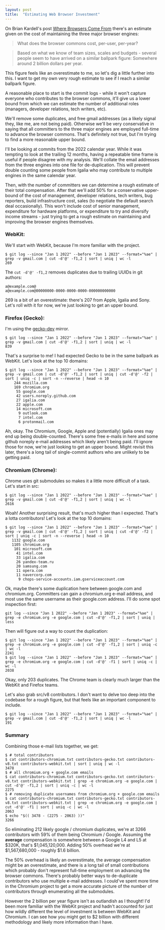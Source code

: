 ```yaml
---
layout: post
title:  "Estimating Web Browser Investment"
---
```


On Brian Kardell's post [Where Browsers Come From](https://bkardell.com/blog/WhereBrowsersComeFrom.html) there's an
estimate given on the cost of maintaining the three major browser engines:

> What does the browser commons cost, per-user, per-year?

> Based on what we know of team sizes, scales and budgets - several people seem to have arrived on a similar ballpark
> figure: Somewhere around 2 billion dollars per year.

This figure feels like an overestimate to me, so let's dig a little further into this. I want to get my own very rough
estimate to see if I reach a similar ballpark figure.

A reasonable place to start is the commit logs - while it won't capture everyone who contributes to the browser
commons, it'll give us a lower bound from which we can estimate the number of additional roles (managers, developer
relations, tech writers, etc).

We'll remove some duplicates, and free gmail addresses (as a likely signal they, like me, are not being paid). 
Otherwise we'll be very conservative in saying that all committers to the three major engines are employed
full-time to advance the browser commons. That's definitely not true, but I'm trying to find a more reasonable upper
bound.

I'll be looking at commits from the 2022 calendar year. While it was tempting to look at the trailing 12 months, having
a repeatable time frame is useful if people disagree with my analysis. We'll collate the email addresses from the three
engines into one file for de-duplication. This will prevent double counting some people from Igalia who may contribute
to multiple engines in the same calendar year.

Then, with the number of committers we can determine a rough estimate of their total compensation. After that we'll
add 50% for a conservative upper-bound of the cost of management, developer relations, tech writers, bug 
reporters, build infrastructure cost, sales (to negotiate the default search deal occasionally). This won't include
cost of senior management, expenditure for hardware platforms, or expenditure to try and diversify income streams - 
just trying to get a rough estimate on maintaining and improving the browser engines themselves.

### WebKit:

We'll start with WebKit, because I'm more familiar with the project.

```
$ git log --since "Jan 1 2022" --before "Jan 1 2023" --format="%ae" | grep -v gmail.com | cut -d'@' -f1,2 | sort | uniq | wc -l
269
```

The `cut -d'@' -f1,2` removes duplicates due to trailing UUIDs in git authors:

```
a@example.com@
a@example.com@00000000-0000-0000-0000-000000000000
```

269 is a bit of an overestimate: there's 207 from Apple, Igalia and Sony. Let's roll with it for now, we're just
looking to get an upper bound.

### Firefox (Gecko):

I'm using the [gecko-dev](https://github.com/mozilla/gecko-dev) mirror.

```
$ git log --since "Jan 1 2022" --before "Jan 1 2023" --format="%ae" | grep -v gmail.com | cut -d'@' -f1,2 | sort | uniq | wc -l
839
```

That's a surprise to me! I had expected Gecko to be in the same ballpark as WebKit. Let's look at the top 10 domains:

```
$ git log --since "Jan 1 2022" --before "Jan 1 2023" --format="%ae" | grep -v gmail.com | cut -d'@' -f1,2 | sort | uniq | cut -d'@' -f2 | sort | uniq -c | sort -n --reverse | head -n 10
    244 mozilla.com
    169 chromium.org
     55 google.com
     42 users.noreply.github.com
     27 igalia.com
     22 apple.com
     14 microsoft.com
      9 outlook.com
      7 intel.com
      6 protonmail.com
```

Ah, okay. The Chromium, Google, Apple and (potentially) Igalia ones may end up being double-counted. There's some free
e-mails in here and some github noreply e-mail addresses which likely aren't being paid. I'll ignore those for now,
we're just looking to get an upper bound. Might revisit this later, there's a long tail of single-commit authors who
are unlikely to be getting paid.

### Chromium (Chrome):

Chrome uses git submodules so makes it a little more difficult of a task. Let's start in src:

```
$ git log --since "Jan 1 2022" --before "Jan 1 2023" --format="%ae" | grep -v gmail.com | cut -d'@' -f1,2 | sort | uniq | wc -l
2616
```

Woah! Another surprising result, that's much higher than I expected. That's a lotta contributors! Let's look at the top
10 domains:

```
$ git log --since "Jan 1 2022" --before "Jan 1 2023" --format="%ae" | grep -v gmail.com | cut -d'@' -f1,2 | sort | uniq | cut -d'@' -f2 | sort | uniq -c | sort -n --reverse | head -n 10
   1132 google.com
   1105 chromium.org
    101 microsoft.com
     41 intel.com
     33 igalia.com
     26 yandex-team.ru
     20 samsung.com
     11 opera.com
     11 navercorp.com
      9 chops-service-accounts.iam.gserviceaccount.com
```

Ok, maybe there's some duplication here between google.com and chromium.org. Committers can gain a chromium.org e-mail
address, and most use the same username as their google.com address. I'll do some spot inspection first:

```
git log --since "Jan 1 2022" --before "Jan 1 2023" --format="%ae" | grep -e chromium.org -e google.com | cut -d'@' -f1,2 | sort | uniq | less
```

Then will figure out a way to count the duplication:

```
$ git log --since "Jan 1 2022" --before "Jan 1 2023" --format="%ae" | grep -e chromium.org -e google.com | cut -d'@' -f1,2 | sort | uniq -c | wc -l
2241
$ git log --since "Jan 1 2022" --before "Jan 1 2023" --format="%ae" | grep -e chromium.org -e google.com | cut -d'@' -f1 | sort | uniq -c | wc -l
2038
```

Okay, only 203 duplicates. The Chrome team is clearly much larger than the WebKit and Firefox teams.

Let's also grab src/v8 contributors. I don't want to delve too deep into the codebase for a rough figure, but that
feels like an important component to include.

```
$ git log --since "Jan 1 2022" --before "Jan 1 2023" --format="%ae" | grep -v gmail.com | cut -d'@' -f1,2 | sort | uniq | wc -l
191
```

### Summary

Combining those e-mail lists together, we get:

```
$ # total contributors
$ cat contributors-chromium.txt contributors-gecko.txt contributors-v8.txt contributors-webkit.txt | sort | uniq | wc -l
3478
$ # all chromium.org + google.com emails
$ cat contributors-chromium.txt contributors-gecko.txt contributors-v8.txt contributors-webkit.txt | grep -e chromium.org -e google.com | cut -d'@' -f1,2 | sort | uniq -c | wc -l
2275
$ # removing duplicate usernames from chromium.org + google.com emails
$ cat contributors-chromium.txt contributors-gecko.txt contributors-v8.txt contributors-webkit.txt | grep -e chromium.org -e google.com | cut -d'@' -f1 | sort | uniq -c | wc -l
2063
$ echo "$(( 3478 - (2275 - 2063) ))"
3266
```

So eliminating 212 likely google / chromium duplicates, we're at 3266 contributors with 59% of them being Chromium /
Google. Assuming the **average** compensation is somewhere between a Google L4 and L5 at $320K, that's $1,045,120,000.
Adding 50% overhead we're at $1,567,680,000 - roughly $1.6 billion.

The 50% overhead is likely an overestimate, the average compensation might be an overestimate, and there is a long tail
of small contributions which probably don't represent full-time employment on advancing the browser commons. There's
probably better ways to de-duplicate contributors who use multiple e-mail addresses. I could've spent more time in the 
Chromium project to get a more accurate picture of the number of contributors through enumerating all the submodules.

However the 2 billion per year figure isn't as outlandish as I thought! I'd been more familiar with the WebKit project
and hadn't accounted for just how wildly different the level of investment is between WebKit and Chromium. I can see 
how you might get to $2 billion with different methodology and likely more information than I have.